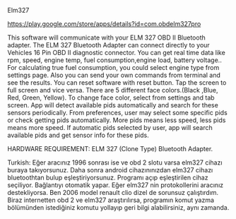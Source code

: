 Elm327

https://play.google.com/store/apps/details?id=com.obdelm327pro

This software will communicate with your ELM 327 OBD II Bluetooth adapter. The ELM 327 Bluetooth Adapter can connect directly to your Vehicles 16 Pin OBD II diagnostic connector. You can get real time data like rpm, speed, engine temp, fuel consumption,engine load, battery voltage.. For calculating true fuel consumption, you could select engine type from settings page. Also you can send your own commands from terminal and see the results. You can reset software with reset button. Tap the screen to full screen and vice versa. There are 5 different face colors.(Black ,Blue, Red, Green, Yellow). To change face color, select from settings and tab screen. App will detect available pids automatically and search for these sensors periodically. From preferences, user may select some specific pids or check getting pids automatically. More pids means less speed, less pids means more speed. If automatic pids selected by user, app will search available pids and get sensor info for these pids.

HARDWARE REQUIREMENT: ELM 327 (Clone Type) Bluetooth Adapter.

Turkish: Eğer aracınız 1996 sonrası ise ve obd 2 slotu varsa elm327 cihazı buraya takıyorsunuz. Daha sonra android cihazınınızdan elm327 cihazı bluetoothtan bulup eşleştiriyorsunuz. Programı açıp eşleştirilen cihaz seçiliyor. Bağlantıyı otomatik yapar. Eğer elm327 nin protokollerini aracınız destekliyorsa. Ben 2006 model renault clio dizel de sorunsuz çalıştırdım. Biraz internetten obd 2 ve elm327 araştırılırsa, programın komut yazma bölümünden istediğiniz komutu yollayıp geri bilgi alabilirsiniz, aynı zamanda.
